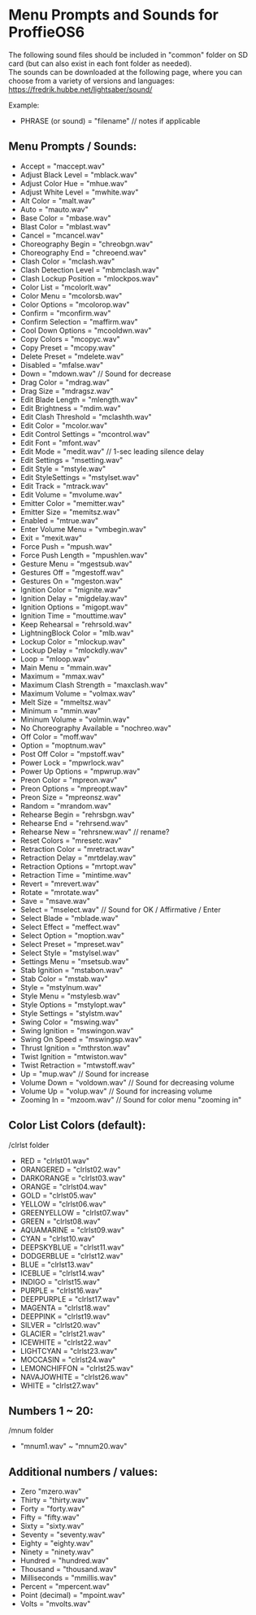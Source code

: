 # Menu Prompts and Sounds for ProffieOS6 
The following sound files should be included in "common" folder on SD card (but can also exist in each font folder as needed).  
The sounds can be downloaded at the following page, where you can choose from a variety of versions and languages:  
https://fredrik.hubbe.net/lightsaber/sound/

Example:
* PHRASE (or sound) = "filename" // notes if applicable

## Menu Prompts / Sounds:
*   Accept = "maccept.wav"
*   Adjust Black Level = "mblack.wav"
*   Adjust Color Hue = "mhue.wav"
*   Adjust White Level = "mwhite.wav"
*   Alt Color = "malt.wav"
*   Auto = "mauto.wav"
*   Base Color = "mbase.wav"
*   Blast Color = "mblast.wav"
*   Cancel = "mcancel.wav"
*   Choreography Begin = "chreobgn.wav"
*   Choreography End = "chreoend.wav"
*   Clash Color = "mclash.wav"
*   Clash Detection Level = "mbmclash.wav"
*   Clash Lockup Position = "mlockpos.wav"
*   Color List = "mcolorlt.wav"
*   Color Menu = "mcolorsb.wav"
*   Color Options = "mcolorop.wav"
*   Confirm = "mconfirm.wav"
*   Confirm Selection = "maffirm.wav"
*   Cool Down Options = "mcooldwn.wav"
*   Copy Colors = "mcopyc.wav"
*   Copy Preset = "mcopy.wav"
*   Delete Preset = "mdelete.wav"
*   Disabled = "mfalse.wav"
*   Down = "mdown.wav" // Sound for decrease
*   Drag Color = "mdrag.wav"
*   Drag Size = "mdragsz.wav"
*   Edit Blade Length = "mlength.wav"
*   Edit Brightness = "mdim.wav"
*   Edit Clash Threshold = "mclashth.wav"
*   Edit Color = "mcolor.wav"
*   Edit Control Settings = "mcontrol.wav"
*   Edit Font = "mfont.wav"
*   Edit Mode = "medit.wav"   // 1-sec leading silence delay
*   Edit Settings = "msetting.wav"
*   Edit Style = "mstyle.wav"
*   Edit StyleSettings = "mstylset.wav"
*   Edit Track = "mtrack.wav"
*   Edit Volume = "mvolume.wav"
*   Emitter Color = "memitter.wav"
*   Emitter Size = "memitsz.wav"
*   Enabled = "mtrue.wav"
*   Enter Volume Menu = "vmbegin.wav"
*   Exit = "mexit.wav"
*   Force Push = "mpush.wav"
*   Force Push Length = "mpushlen.wav"
*   Gesture Menu = "mgestsub.wav"
*   Gestures Off = "mgestoff.wav"
*   Gestures On = "mgeston.wav"
*   Ignition Color = "mignite.wav"
*   Ignition Delay = "migdelay.wav"
*   Ignition Options = "migopt.wav"
*   Ignition Time = "mouttime.wav"
*   Keep Rehearsal = "rehrsold.wav"
*   LightningBlock Color = "mlb.wav"
*   Lockup Color = "mlockup.wav"
*   Lockup Delay = "mlockdly.wav"
*   Loop = "mloop.wav"
*   Main Menu = "mmain.wav"
*   Maximum = "mmax.wav"
*   Maximum Clash Strength = "maxclash.wav"
*   Maximum Volume = "volmax.wav"
*   Melt Size = "mmeltsz.wav"
*   Minimum = "mmin.wav"
*   Mininum Volume = "volmin.wav"
*   No Choreography Available = "nochreo.wav"
*   Off Color = "moff.wav"
*   Option = "moptnum.wav"
*   Post Off Color = "mpstoff.wav"
*   Power Lock = "mpwrlock.wav"
*   Power Up Options = "mpwrup.wav"
*   Preon Color = "mpreon.wav"
*   Preon Options = "mpreopt.wav"
*   Preon Size = "mpreonsz.wav"
*   Random = "mrandom.wav"
*   Rehearse Begin = "rehrsbgn.wav"
*   Rehearse End = "rehrsend.wav"
*   Rehearse New = "rehrsnew.wav" // rename?
*   Reset Colors = "mresetc.wav"
*   Retraction Color = "mretract.wav"
*   Retraction Delay = "mrtdelay.wav"
*   Retraction Options = "mrtopt.wav"
*   Retraction Time = "mintime.wav"
*   Revert = "mrevert.wav"
*   Rotate = "mrotate.wav"
*   Save = "msave.wav"
*   Select = "mselect.wav" // Sound for OK / Affirmative / Enter
*   Select Blade = "mblade.wav"
*   Select Effect = "meffect.wav"
*   Select Option = "moption.wav"
*   Select Preset = "mpreset.wav"
*   Select Style = "mstylsel.wav"
*   Settings Menu = "msetsub.wav"  
*   Stab Ignition = "mstabon.wav"
*   Stab Color = "mstab.wav"
*   Style = "mstylnum.wav"
*   Style Menu = "mstylesb.wav"
*   Style Options = "mstylopt.wav"
*   Style Settings = "stylstm.wav"  
*   Swing Color = "mswing.wav"
*   Swing Ignition = "mswingon.wav"
*   Swing On Speed = "mswingsp.wav"
*   Thrust Ignition = "mthrston.wav"
*   Twist Ignition = "mtwiston.wav"
*   Twist Retraction = "mtwstoff.wav"
*   Up = "mup.wav" // Sound for increase
*   Volume Down = "voldown.wav" // Sound for decreasing volume
*   Volume Up = "volup.wav" // Sound for increasing volume
*   Zooming In = "mzoom.wav" // Sound for color menu "zooming in"

## Color List Colors (default):
/clrlst folder
*   RED = "clrlst01.wav"
*   ORANGERED = "clrlst02.wav"
*   DARKORANGE = "clrlst03.wav"
*   ORANGE = "clrlst04.wav"
*   GOLD = "clrlst05.wav"
*   YELLOW = "clrlst06.wav"
*   GREENYELLOW = "clrlst07.wav"
*   GREEN = "clrlst08.wav"
*   AQUAMARINE = "clrlst09.wav"
*   CYAN = "clrlst10.wav"
*   DEEPSKYBLUE = "clrlst11.wav"
*   DODGERBLUE = "clrlst12.wav"
*   BLUE = "clrlst13.wav"
*   ICEBLUE = "clrlst14.wav"
*   INDIGO = "clrlst15.wav"
*   PURPLE = "clrlst16.wav"
*   DEEPPURPLE = "clrlst17.wav"
*   MAGENTA = "clrlst18.wav"
*   DEEPPINK = "clrlst19.wav"
*   SILVER = "clrlst20.wav"
*   GLACIER = "clrlst21.wav"
*   ICEWHITE = "clrlst22.wav"
*   LIGHTCYAN = "clrlst23.wav"   
*   MOCCASIN = "clrlst24.wav"
*   LEMONCHIFFON = "clrlst25.wav"
*   NAVAJOWHITE = "clrlst26.wav"
*   WHITE = "clrlst27.wav"

## Numbers 1 ~ 20:
/mnum folder
*   "mnum1.wav" ~ "mnum20.wav"

## Additional numbers / values:
*   Zero "mzero.wav"
*   Thirty = "thirty.wav"
*   Forty = "forty.wav"
*   Fifty = "fifty.wav"
*   Sixty = "sixty.wav"
*   Seventy = "seventy.wav"
*   Eighty = "eighty.wav"
*   Ninety = "ninety.wav"
*   Hundred = "hundred.wav"
*   Thousand = "thousand.wav"
*   Milliseconds = "mmillis.wav"
*   Percent = "mpercent.wav"
*   Point (decimal) = "mpoint.wav"
*   Volts = "mvolts.wav"
